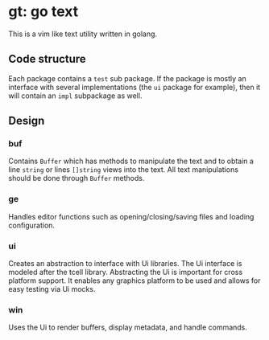 # gt: go text
This is a vim like text utility written in golang.

## Code structure
Each package contains a `test` sub package. If the package is mostly an interface with several implementations (the `ui` package for example), then it will contain an `impl` subpackage as well.

## Design

### buf
Contains `Buffer` which has methods to manipulate the text and to obtain a line `string` or lines `[]string` views into the text. All text manipulations should be done through `Buffer` methods.

### ge
Handles editor functions such as opening/closing/saving files and loading configuration.

### ui
Creates an abstraction to interface with Ui libraries. The Ui interface is modeled after the tcell library. 
Abstracting the Ui is important for cross platform support. It enables any graphics platform to be used and allows for easy testing via Ui mocks.

### win
Uses the Ui to render buffers, display metadata, and handle commands.
